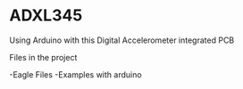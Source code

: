 # ADXL345
Using Arduino with this Digital Accelerometer integrated PCB

Files in the project

-Eagle Files
-Examples with arduino

